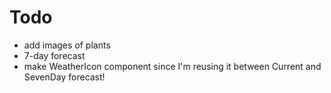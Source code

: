 # Todo

- add images of plants
- 7-day forecast
- make WeatherIcon component since I'm reusing it between Current and SevenDay forecast!
  